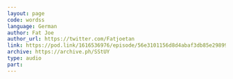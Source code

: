 ```yaml
---
layout: page
code: wordss
language: German
author: Fat Joe
author_url: https://twitter.com/Fatjoetan
link: https://pod.link/1616536976/episode/56e3101156d8d4abaf3db85e29899b3d
archive: https://archive.ph/SStUY
type: audio
part: 
---
```

